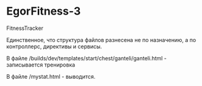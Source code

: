 # EgorFitness-3
FitnessTracker

Единственное, что структура файлов разнесена не по назначению, а по контроллерс, директивы и сервисы. 

В файле /builds/dev/templates/start/chest/ganteli/ganteli.html - записывается тренировка

В файле /mystat.html - выводится. 
